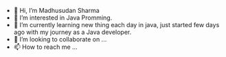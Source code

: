 - 👋 Hi, I’m Madhusudan Sharma
- 👀 I’m interested in Java Promming.
- 🌱 I’m currently learning new thing each day in java, just started few days ago with my journey as a Java developer.
- 💞️ I’m looking to collaborate on ...
- 📫 How to reach me ...

<!---
sharmamadhusudans337/sharmamadhusudans337 is a ✨ special ✨ repository because its `README.md` (this file) appears on your GitHub profile.
You can click the Preview link to take a look at your changes.
--->

